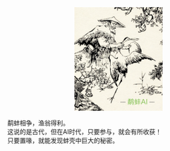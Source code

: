 <div align="center">
  <img src="./docs/img/yubangai-icon.png" 
  width="200"
  alt="鹬蚌AI">
</div>
 
鹬蚌相争，渔翁得利。  
这说的是古代，但在AI时代，只要参与，就会有所收获！  
只要置喙，就能发现蚌壳中巨大的秘密。  
